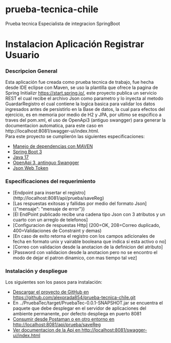 # prueba-tecnica-chile
Prueba tecnica Especialista de integracion SpringBoot

# Instalacion Aplicación Registrar Usuario  

### Descripcion General
Esta aplicación fue creada como prueba tecnica de trabajo, fue hecha desde IDE eclipse con Maven, se uso la plantilla que ofrece la 
pagina de Spring Initializr https://start.spring.io/, este proyecto publica un servicio REST el cual recibe el archivo Json como parametro y lo inyecta al 
metodo GuardarRegistro el cual contiene la logica basica para validar los datos ingresados antes de persistirlo en la Base de datos, la cual para efectos
del ejercicio, es en memoria por medio de H2 y JPA, por ultimo se espcifico a traves del pom.xml, el uso de OpenApi3 (antiguo swangger) para generar la documentacion automatica, para este caso en http://localhost:8081/swagger-ui/index.html. <br>
Para este proyecto se cumplierón las siguientes especificaciones:

* [Manejo de dependencias con MAVEN](https://docs.spring.io/spring-boot/docs/3.0.9/maven-plugin/reference/html/)
* [Spring Boot 3](https://docs.spring.io/spring-boot/docs/3.0.9/api/org/springframework/boot/package-summary.html)
* [Java 17](https://docs.oracle.com/en/java/javase/17/docs/api/)
* [OpenApi 3, antinguo Swangger](https://swagger.io/specification/)
* [Json Web Token](https://developer.okta.com/blog/2018/10/31/jwts-with-java)

### Especificaciones del requerimiento
* [Endpoint para insertar el registro] (http://localhost:8081/api/prueba/saveReg)
* [Las respuestas exitosas y fallidas por medio del formato Json] ({"mensaje": "mensaje de error"})
* [El EndPoint publicado recibe una cadena tipo Json con 3 atributos y un cuarto con un arreglo de telefonos]
* [Configuracion de respuestas Http] (200=OK, 208=Correo duplicado, 400=Validaciones de Constraint y demas)
* [En caso de exito retorna el registro con los campos adicionales de fecha en formato unix y vairable booleana que indica si esta activo o no]
* [Correo con validacion desde la anotacion de la definicion del atributo]
* [Password con validacion desde la anotacion pero no se encontro el modo de dejar el patron dinamico, con mas tiempo tal vez]  


### Instalación y despliegue
Los siguientes son los pasos para instalación:

* [Descargar el proyecto de GitHub en https://github.com/alexprada854/prueba-tecnica-chile.git ](https://github.com/alexprada854/prueba-tecnica-chile.git)
* En ../PruebaTec/target/PruebaTec-0.0.1-SNAPSHOT.jar se encuentra el paquete que debe desplegar en el servidor de aplicaciones del ambiente permanente, por defecto despliega en puerto 8081
* [Consumir desde Postaman o en otro entorno en http://localhost:8081/api/prueba/saveReg](http://localhost:8081/api/prueba/saveReg) 
* [Ver documentacion de la Api en http://localhost:8081/swagger-ui/index.html](http://localhost:8081/swagger-ui/index.html)

